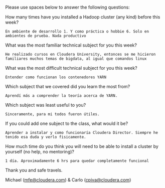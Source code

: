 Please use spaces below to answer the following questions:


How many times have you installed a Hadoop cluster (any kind) before this week?
```
En ambiente de desarrollo 1. Y como práctica o hobbie 6. Solo en ambientes de prueba. Nada productivo
```

What was the most familiar technical subject for you this week?
```
He realizado cursos en Cloudera University, entonces se me hicieron familiares muchos temas de bigdata, al igual que comandos linux
```

What was the most difficult technical subject for you this week?
```
Entender como funcionan los contenedores YARN
```

Which subject that we covered did you learn the most from?
```
Aprendí más a comprender la teoría acerca de YARN.
```

Which subject was least useful to you?
```
Sinceramente, para mi todos fueron útiles.
```

If you could add one subject to the class, what would it be?
```
Aprender a instalar y como funcionaría Cloudera Director. Siempre he tenido esa duda y verlo fisicamente.
```

How much time do you think you will need to be able to install a cluster by yourself (no help, no mentoring)?
```
1 día. Aproximadamente 6 hrs para quedar completamente funcional
```

Thank you and safe travels.

Michael (mfe@cloudera.com) & Carlo (cpiva@cloudera.com)
